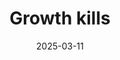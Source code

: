---
title: "Growth kills"
description: "Growth messes up quality."
date: "2025-03-11"
published: false
image: 
tags: []
exceprt:
---